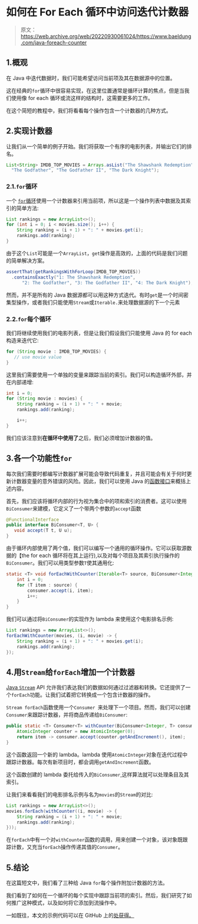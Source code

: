 # 如何在 For Each 循环中访问迭代计数器

> 原文：<https://web.archive.org/web/20220930061024/https://www.baeldung.com/java-foreach-counter>

## 1.概观

在 Java 中迭代数据时，我们可能希望访问当前项及其在数据源中的位置。

这在经典的`for`循环中很容易实现，在这里位置通常是循环计算的焦点，但是当我们使用像 for each 循环或流这样的结构时，这需要更多的工作。

在这个简短的教程中，我们将看看每个操作包含一个计数器的几种方式。

## 2.实现计数器

让我们从一个简单的例子开始。我们将获取一个有序的电影列表，并输出它们的排名。

```java
List<String> IMDB_TOP_MOVIES = Arrays.asList("The Shawshank Redemption",
  "The Godfather", "The Godfather II", "The Dark Knight");
```

### 2.1.`for`循环

一个 [`for`循环](/web/20220703122515/https://www.baeldung.com/java-for-loop)使用一个计数器来引用当前项，所以这是一个操作列表中数据及其索引的简单方法:

```java
List rankings = new ArrayList<>();
for (int i = 0; i < movies.size(); i++) {
    String ranking = (i + 1) + ": " + movies.get(i);
    rankings.add(ranking);
}
```

由于这个`List`可能是一个`ArrayList`，`get`操作是高效的，上面的代码是我们问题的简单解决方案。

```java
assertThat(getRankingsWithForLoop(IMDB_TOP_MOVIES))
  .containsExactly("1: The Shawshank Redemption",
      "2: The Godfather", "3: The Godfather II", "4: The Dark Knight");
```

然而，并不是所有的 Java 数据源都可以用这种方式迭代。有时`get`是一个时间密集型操作，或者我们只能使用`Stream`或`Iterable.`来处理数据源的下一个元素

### 2.2.`for`每个循环

我们将继续使用我们的电影列表，但是让我们假设我们只能使用 Java 的 for each 构造来迭代它:

```java
for (String movie : IMDB_TOP_MOVIES) {
   // use movie value
}
```

这里我们需要使用一个单独的变量来跟踪当前的索引。我们可以构造循环外部，并在内部递增:

```java
int i = 0;
for (String movie : movies) {
    String ranking = (i + 1) + ": " + movie;
    rankings.add(ranking);

    i++;
}
```

我们应该注意到**在循环中使用了**之后，我们必须增加计数器的值。

## 3.各一个功能性`for`

每次我们需要时都编写计数器扩展可能会导致代码重复，并且可能会有关于何时更新计数器变量的意外错误的风险。因此，我们可以使用 Java 的[函数接口](/web/20220703122515/https://www.baeldung.com/java-8-functional-interfaces)来概括上述内容。

首先，我们应该将循环内部的行为视为集合中的项和索引的消费者。这可以使用`BiConsumer`来建模，它定义了一个带两个参数的`accept`函数

```java
@FunctionalInterface
public interface BiConsumer<T, U> {
   void accept(T t, U u);
}
```

由于循环内部使用了两个值，我们可以编写一个通用的循环操作。它可以获取源数据的【the for each 循环将在其上运行),以及对每个项目及其索引执行操作的`BiConsumer`。我们可以用类型参数`T`使其通用化:

```java
static <T> void forEachWithCounter(Iterable<T> source, BiConsumer<Integer, T> consumer) {
    int i = 0;
    for (T item : source) {
        consumer.accept(i, item);
        i++;
    }
}
```

我们可以通过将`BiConsumer`的实现作为 lambda 来使用这个电影排名示例:

```java
List rankings = new ArrayList<>();
forEachWithCounter(movies, (i, movie) -> {
    String ranking = (i + 1) + ": " + movies.get(i);
    rankings.add(ranking);
});
```

## 4.用`Stream`给`forEach`增加一个计数器

[Java `Stream`](/web/20220703122515/https://www.baeldung.com/java-8-streams-introduction) API 允许我们表达我们的数据如何通过过滤器和转换。它还提供了一个`forEach`功能。让我们试着把它转换成一个包含计数器的操作。

`Stream forEach`函数使用一个`Consumer `来处理下一个项目。然而，我们可以创建`Consumer`来跟踪计数器，并将商品传递给`BiConsumer`:

```java
public static <T> Consumer<T> withCounter(BiConsumer<Integer, T> consumer) {
    AtomicInteger counter = new AtomicInteger(0);
    return item -> consumer.accept(counter.getAndIncrement(), item);
}
```

这个函数返回一个新的 lambda。lambda 使用`AtomicInteger`对象在迭代过程中跟踪计数器。每次有新项目时，都会调用`getAndIncrement`函数。

这个函数创建的 lambda 委托给传入的`BiConsumer`,这样算法就可以处理条目及其索引。

让我们来看看我们的电影排名示例与名为`movies`的`Stream`的对比:

```java
List rankings = new ArrayList<>();
movies.forEach(withCounter((i, movie) -> {
    String ranking = (i + 1) + ": " + movie;
    rankings.add(ranking);
}));
```

在`forEach`中有一个对`withCounter`函数的调用，用来创建一个对象，该对象既跟踪计数，又充当`forEach`操作传递其值的`Consumer`。

## 5.结论

在这篇短文中，我们看了三种给 Java `for`每个操作附加计数器的方法。

我们看到了如何在一个循环的每个实现中跟踪当前项的索引。然后，我们研究了如何推广这种模式，以及如何将它添加到流操作中。

一如既往，本文的示例代码可以在 GitHub 上的[处获得。](https://web.archive.org/web/20220703122515/https://github.com/eugenp/tutorials/tree/master/core-java-modules/core-java-lang-3)
